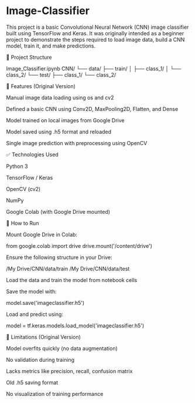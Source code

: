 # Image-Classifier
This project is a basic Convolutional Neural Network (CNN) image classifier built using TensorFlow and Keras. It was originally intended as a beginner project to demonstrate the steps required to load image data, build a CNN model, train it, and make predictions.

📁 Project Structure

Image_Classifier.ipynb
CNN/
  └── data/
      ├── train/
      │   ├── class_1/
      │   └── class_2/
      └── test/
          ├── class_1/
          └── class_2/

📌 Features (Original Version)

Manual image data loading using os and cv2

Defined a basic CNN using Conv2D, MaxPooling2D, Flatten, and Dense

Model trained on local images from Google Drive

Model saved using .h5 format and reloaded

Single image prediction with preprocessing using OpenCV

✅ Technologies Used

Python 3

TensorFlow / Keras

OpenCV (cv2)

NumPy

Google Colab (with Google Drive mounted)

🚀 How to Run

Mount Google Drive in Colab:

from google.colab import drive
drive.mount('/content/drive')

Ensure the following structure in your Drive:

/My Drive/CNN/data/train
/My Drive/CNN/data/test

Load the data and train the model from notebook cells

Save the model with:

model.save('imageclassifier.h5')

Load and predict using:

model = tf.keras.models.load_model('imageclassifier.h5')

🧠 Limitations (Original Version)

Model overfits quickly (no data augmentation)

No validation during training

Lacks metrics like precision, recall, confusion matrix

Old .h5 saving format

No visualization of training performance

